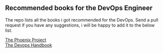 ## Recommended books for the DevOps Engineer ##

The repo lists all the books i got recommended for the DevOps. Send a pull request if you have any suggestions, i will be happy to add it to the below list.

[The Phoenix Project](https://www.amazon.co.uk/dp/0988262509)  
[The Devops Handbook](https://www.amazon.co.uk/Devops-Handbook-World-Class-Reliability-Organizations/dp/1942788002/)

